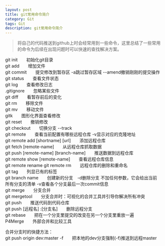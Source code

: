 ```yaml
---
layout: post
title: git常用命令简介
category: Git
tags: Git
description: git常用命令简介
---
```

>将自己的代码推送到github上时会经常用到一些命令，这里总结了一些常用的命令为后续在出现问题时可以快速的查找解决方案。

git init&emsp;&emsp;初始化git目录  
git add&emsp;&emsp;增加文件  
git commit&emsp;&emsp;提交修改到暂存区  -a跳过暂存区域  --amend撤销刚刚的提交操作  
git status&emsp;&emsp;查看文件状态  
git log&emsp;&emsp;查看修改日志  
.gitignore&emsp;&emsp;忽略某些文件  
git diff&emsp;&emsp;看暂存前后的变化  
git rm&emsp;&emsp;移除文件  
git mv&emsp;&emsp;移动文件  
gitk&emsp;&emsp;图形化界面查看修改  
git reset&emsp;&emsp;撤销修改  
git checkout&emsp;&emsp;切换分支 --track  
git remote&emsp;&emsp;查看当前配置有哪些远程仓库  -v显示对应的克隆地址  
git remote add [shortname] [url]&emsp;&emsp;添加远程仓库  
git fetch [remote-name]&emsp;&emsp;从远程仓库抓取数据  
git push [remote-name] [branch-name]&emsp;&emsp;推送数据到远程仓库  
git remote show [remote-name]&emsp;&emsp;查看远程仓库信息  
git remote rename git remote rm&emsp;&emsp;远程仓库的删除和重命名  
git tag&emsp;&emsp;列显已有的标签  
git branch name&emsp;&emsp;创建新的分支&emsp;-d删除分支 不加任何参数，它会给出当前所有分支的清单 -v查看各个分支最后一次commit信息  
git merge&emsp;&emsp;分支合并  
git mergetool&emsp;&emsp;分支合并时：可视化的合并工具并引导你解决所有冲突  
git push&emsp;&emsp;推送代码到代码仓库  
git push [远程名] :[分支名]&emsp;&emsp;删除远程分支  
git rebase&emsp;&emsp;把在一个分支里提交的改变在另一个分支里重放一遍  
P4Merge&emsp;&emsp;外部合并和比较工具


合并分支时的快捷方法：    
git push origin dev:master -f&emsp;&emsp;把本地的dev分支强制(-f)推送到远程master
